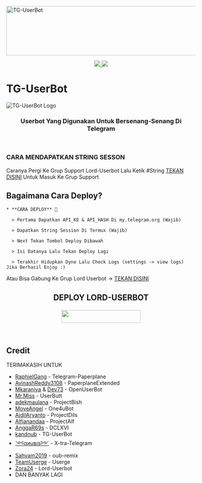 <a href="https://cooltext.com"><img src="https://images.cooltext.com/5517920.png" width="565" height="131" alt="TG-UserBot" /></a>


<p align="center">
  <a href="https://github.com/W29F/TG-UserBot/fork">
    <img src="https://img.shields.io/github/forks/W29F/TG-UserBot?style=for-the-badge">
    
  </a>
  <a href="https://github.com/W29F/TG-UserBot">
    <img src="https://img.shields.io/github/stars/W29F/TG-UserBot?style=flat-square">
  </a>
</p>  

# TG-UserBot
![TG-UserBot Logo](https://telegra.ph/file/c31fef8951d01c472eb6a.jpg)

<h3 align="center">Userbot Yang Digunakan Untuk Bersenang-Senang Di Telegram</h3>
<p align="center">&nbsp;</p>

 


### CARA MENDAPATKAN STRING SESSON

Caranya Pergi Ke Grup Support Lord-Userbot Lalu Ketik #String [TEKAN DISINI](https://replit.com/@ErichDaniken/Generate-Telegram-String-Session) Untuk Masuk Ke Grup Support

## Bagaimana Cara Deploy?

```
* **CARA DEPLOY** 🔧

  > Pertama Dapatkan API_KE & API_HASH Di my.telegram.org (Wajib)

  > Dapatkan String Session Di Termux (Wajib)

  > Next Tekan Tombol Deploy Dibawah

  > Isi Datanya Lalu Tekan Deploy Lagi

  > Terakhir Hidupkan Dyno Lalu Check Logs (settings -> view logs) Jika Berhasil Enjoy :)
```
Atau Bisa Gabung Ke Grup Lord Userbot -> [TEKAN DISINI](https://t.me/LordUserbot_Group)
## <p align="center">DEPLOY LORD-USERBOT</p>


<p align="center"><a href="https://heroku.com/deploy?template=https://github.com/W29F/TG-UserBot/tree/TG-UserBot"> <img src="https://img.shields.io/badge/Deploy%20Ke%20Heroku-magenta?style=flat&logo=heroku" width="210" height="34.45" /></a></p>

<br>
</p>

## Credit
TERIMAKASIH UNTUK

*   [RaphielGang](https://github.com/RaphielGang) - Telegram-Paperplane
*   [AvinashReddy3108](https://github.com/AvinashReddy3108) - PaperplaneExtended
*   [Mkaraniya](https://github.com/mkaraniya) & [Dev73](https://github.com/Devp73) - OpenUserBot
*   [Mr.Miss](https://github.com/keselekpermen69) - UserButt
*   [adekmaulana](https://github.com/adekmaulana) - ProjectBish
*   [MoveAngel](https://github.com/MoveAngel) - One4uBot
*   [AidilAryanto](https://github.com/aidilaryanto) - ProjectDils 
*   [Alfianandaa](https://github.com/alfianandaa/ProjectAlf) - ProjectAlf
*   [AnggaR69s](https://github.com/GengKapak/DCLXVI) - DCLXVI
*   [kandnub](https://github.com/kandnub) - TG-UserBot
*   [༺αиυвιѕ༻](https://github.com/Dark-Princ3) - X-tra-Telegram
*   [Sahyam2019](https://github.com/sahyam2019/oub-remix) - oub-remix
*   [TeamUserge](https://github.com/UsergeTeam/Userge) - Userge
*   [Zora24](https://github.com/Zora24/Lord-Userbot) - Lord-Userbot
*   DAN BANYAK LAGI
